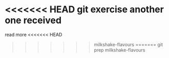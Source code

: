 <<<<<<< HEAD
git exercise
another one
received
=======
read more
<<<<<<< HEAD
>>>>>>> milkshake-flavours
=======
git prep
>>>>>>> milkshake-flavours
